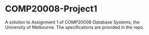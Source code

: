 # COMP20008-Project1 #
A solution to Assignment 1 of COMP20008-Database Systems, the University of Melbourne. 
The specifications are provided in the repo.
